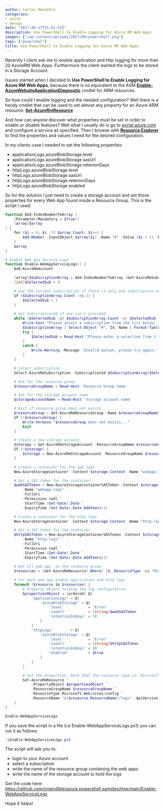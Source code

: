 ```yaml
---
author: Carlos Mendible
categories:
- azure
- devops
date: "2017-06-17T15:01:53Z"
description: Use PowerShell to Enable Logging for Azure RM Web Apps
images: ["/wp-content/uploads/2017/06/powershell.png"]
tags: ["powershel"]
title: Use PowerShell to Enable Logging for Azure RM Web Apps
---
```

Recently I client ask me to enable application and http logging for more than 20 AzureRM Web Apps. Furthermore the client wanted the logs to be stored in a Storage Account.

Issues started when I decided to **Use PowerShell to Enable Logging for Azure RM Web Apps**, because there is no equivalent to the ASM **<a href="https://docs.microsoft.com/en-us/powershell/module/azure/enable-azurewebsiteapplicationdiagnostic?view=azuresmps-4.0.0" target="_blank">Enable-AzureWebsiteApplicationDiagnostic</a>** cmdlet for ARM resources.

So how could I enable logging and the needed configuration? Well there is a handy cmdlet that can be used to set almost any property for an Azure ARM resource: **<a href="https://docs.microsoft.com/en-us/powershell/module/azurerm.resources/set-azurermresource?view=azurermps-4.1.0" target="_blank">Set-AzureRmResource</a>**

And how can anyone discover what properties must be set in order to enable or disable features? Well what I usually do is go to <a href="https://portal.azure.com" target="_blank">portal.azure.com</a> and configure a service as specified. Then I browse with **<a href="https://resources.azure.com" target="_blank">Resource Explorer</a>** to find the properties and values I need for the desired configuration.

In my clients case I needed to set the following properties:

  * applicationLogs.azureBlobStorage.level
  * applicationLogs.azureBlobStorage.sasUrl
  * applicationLogs.azureBlobStorage.retenionDays
  * httpLogs.azureBlobStorage.level
  * httpLogs.azureBlobStorage.sasUrl
  * httpLogs.azureBlobStorage.retenionDays
  * httpLogs.azureBlobStorage.enabled

So for the solution I just need to create a storage account and set those properties for every Web App found inside a Resource Group. This is the script I used:

``` powershell
function Add-IndexNumberToArray (
    [Parameter(Mandatory = $True)]
    [array]$array
) {
    for ($i = 0; $i -lt $array.Count; $i++) { 
        Add-Member -InputObject $array[$i] -Name "#" -Value ($i + 1) -MemberType NoteProperty 
    }
    $array
}

# Enable Web App Service Logs
function Enable-WebAppServiceLogs() {
    Add-AzureRmAccount

    [array]$SubscriptionArray = Add-IndexNumberToArray (Get-AzureRmSubscription) 
    [int]$SelectedSub = 0

    # use the current subscription if there is only one subscription available
    if ($SubscriptionArray.Count -eq 1) {
        $SelectedSub = 1
    }
    
    # Get SubscriptionID if one isn't provided
    while ($SelectedSub -gt $SubscriptionArray.Count -or $SelectedSub -lt 1) {
        Write-host "Please select a subscription from the list below"
        $SubscriptionArray | Select-Object "#", Id, Name | Format-Table
        try {
            $SelectedSub = Read-Host "Please enter a selection from 1 to $($SubscriptionArray.count)"
        }
        catch {
            Write-Warning -Message 'Invalid option, please try again.'
        }
    }

    # Select subscription
    Select-AzureRmSubscription -SubscriptionId $SubscriptionArray[$SelectedSub - 1].Id

    # Ask for the resource group.
    $resourceGroupName = Read-Host 'Resource Group name'

    # Ask for the storage account name
    $storageAccountName = Read-Host 'Storage account name'

    # Exit if resource group does not exists...
    $resourceGroup = Get-AzureRmResourceGroup -Name $resourceGroupName -ErrorAction SilentlyContinue
    if (!$resourceGroup) {
        Write-Verbose "$resourceGroup does not exists..."
        Exit 
    }

    # Create a new storage account.
    $storage = Get-AzureRmStorageAccount -ResourceGroupName $resourceGroupName -Name $storageAccountName -ErrorAction SilentlyContinue
    if (!$storage) {
        $storage = New-AzureRmStorageAccount -ResourceGroupName $resourceGroupName -Name $storageAccountName -Location $resourceGroup.Location -SkuName "Standard_ZRS"
    }

    # Create a container for the app logs 
    New-AzureStorageContainer -Context $storage.Context -Name "webapp-logs" -ErrorAction Ignore

    # Get a SAS token for the container
    $webSASToken = New-AzureStorageContainerSASToken -Context $storage.Context `
        -Name "webapp-logs" `
        -FullUri `
        -Permission rwdl `
        -StartTime (Get-Date).Date `
        -ExpiryTime (Get-Date).Date.AddYears(1)

    # Create a container for the http logs
    New-AzureStorageContainer -Context $storage.Context -Name "http-logs" -ErrorAction Ignore

    # Get a SAS token for the container
    $httpSASToken = New-AzureStorageContainerSASToken -Context $storage.Context `
        -Name "http-logs" `
        -FullUri `
        -Permission rwdl `
        -StartTime (Get-Date).Date `
        -ExpiryTime (Get-Date).Date.AddYears(1) 
    
    # Get all web app  in the resource group
    $resources = (Get-AzureRmResource).Where( {$_.ResourceType -eq "Microsoft.Web/sites" -and $_.ResourceGroupName -eq $resourceGroupName})

    # For each web app enable application and http logs 
    foreach ($resource in $resources) {
        # Property Object holding the log configuration.
        $propertiesObject = [ordered] @{
            'applicationLogs' = @{
                'azureBlobStorage' = @{
                    'level'           = 'Error' 
                    'sasUrl'          = [string]$webSASToken
                    'retentionInDays' = 30
                }
            }
            'httpLogs'        = @{
                'azureBlobStorage' = @{
                    'level'           = 'Error' 
                    'sasUrl'          = [string]$httpSASToken
                    'retentionInDays' = 30
                    'enabled'         = $true
                }
            }
        } 

        # Set the properties. Note that the resource type is: Microsoft.Web/sites/config and the resource name: [Web App Name]/logs
        Set-AzureRmResource `
            -PropertyObject $propertiesObject `
            -ResourceGroupName $resourceGroupName `
            -ResourceType Microsoft.Web/sites/config `
            -ResourceName "$($resource.ResourceName)/logs" -ApiVersion 2016-03-01 -Force          
    }
}

Enable-WebAppServiceLogs
```

If you save the script in a file (i.e Enable-WebAppServiceLogs.ps1) you can run it as follows:

``` powershell
.\Enable-WebAppServiceLogs.ps1
```

The script will ask you to:

  * login to your Azure account
  * select a subscription
  * write the name of the resource group containing the web apps
  * write the name of the storage account to hold the logs

Get the code here: <a href="https://github.com/cmendible/azure.powershell.samples/tree/main/Enable-WebAppServiceLogs"  target="_blank">https://github.com/cmendible/azure.powershell.samples/tree/main/Enable-WebAppServiceLogs</a>

Hope it helps!